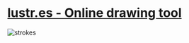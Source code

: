 # [lustr.es - Online drawing tool](https://lustr.es/)

![strokes](https://user-images.githubusercontent.com/183967/141711437-8d864f7c-428a-4b8c-a96a-51613c621feb.png)

